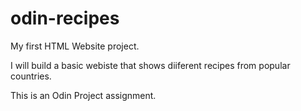 # odin-recipes
My first HTML Website project.

I will build a basic  webiste that shows diiferent recipes from popular countries. 

This is an Odin Project assignment.